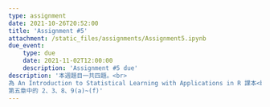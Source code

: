 ```yaml
---
type: assignment
date: 2021-10-26T20:52:00
title: 'Assignment #5'
attachment: /static_files/assignments/Assignment5.ipynb
due_event: 
    type: due
    date: 2021-11-02T12:00:00
    description: 'Assignment #5 due'
description: '本週題目一共四題。<br>
為 An Introduction to Statistical Learning with Applications in R 課本<br>
第五章中的 2、3、8、9(a)~(f)'
---
```

